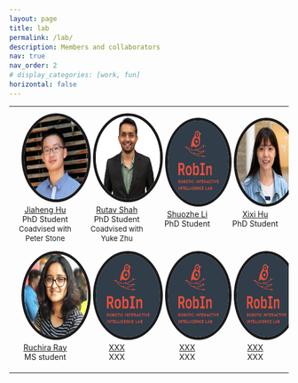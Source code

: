 ```yaml
---
layout: page
title: lab
permalink: /lab/
description: Members and collaborators
nav: true
nav_order: 2
# display_categories: [work, fun]
horizontal: false
---
```


<!-- pages/lab.md -->

<head>
    <style>
        img {
            border-radius: 58%;
        }
    </style>
</head>



<table>
  <tbody>
  <tr>
    <td><div style="text-align:center"><a href="https://jiahenghu.github.io/"><img src="../assets/img/jeff_squared.jpg" style="width:150px;height:150px;margin: 10px 15px 2px 15px;" alt="Jiaheng Hu" border="5"/><br /> Jiaheng Hu</a> <br/>PhD Student<br/><font size="-1">Coadvised with Peter Stone</font></div></td>
    <td><div style="text-align:center"><a href="https://shahrutav.github.io/"><img src="../assets/img/rutav_pp.png" style="width:150px;height:150px;margin: 10px 15px 2px 15px;" alt="Rutav Shah" border="5"/><br />Rutav Shah</a> <br/>PhD Student<br><font size="-1">Coadvised with Yuke Zhu</font></div></td>
    <td><div style="text-align:center"><a href=""><img src="../assets/img/robin_logo_vert2.jpg" style="width:150px;height:150px;margin: 10px 15px 2px 15px;" alt="Shuozhe Li" border="5"/><br /> Shuozhe Li</a> <br/>PhD Student<br><br></div></td>
    <td><div style="text-align:center"><a href="https://hxixixh.github.io/"><img src="../assets/img/xixi.jpeg" style="width:150px;height:150px;margin: 10px 15px 2px 15px;" alt="Xixi Hu" border="5"/><br />Xixi Hu</a> <br/>PhD Student<br><br> </div></td>
    </tr>
    <tr>
    <td><div style="text-align:center"><a href="https://github.com/rayruchira"><img src="../assets/img/ruchira.jpeg" style="width:150px;height:150px;margin: 10px 15px 2px 15px;" alt="Ruchira Ray" border="5"/><br />Ruchira Ray</a> <br/>MS student<br><br></div></td>
    <td><div style="text-align:center"><a href=""><img src="../assets/img/robin_logo_vert2.jpg" style="width:150px;height:150px;margin: 10px 15px 2px 15px;" alt="XXX" border="5"/><br />XXX</a> <br/>XXX<br><br></div></td>
    <td><div style="text-align:center"><a href=""><img src="../assets/img/robin_logo_vert2.jpg" style="width:150px;height:150px;margin: 10px 15px 2px 15px;" alt="XXX" border="5"/><br />XXX</a> <br/>XXX<br><br></div></td>
    <td><div style="text-align:center"><a href=""><img src="../assets/img/robin_logo_vert2.jpg" style="width:150px;height:150px;margin: 10px 15px 2px 15px;" alt="XXX" border="5"/><br />XXX</a> <br/>XXX<br><br></div></td>
    </tr>
  </tbody>
</table>